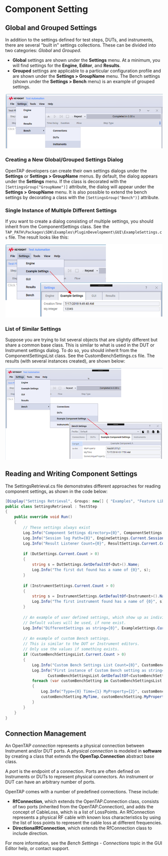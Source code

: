 Component Setting
=================
## Global and Grouped Settings

In addition to the settings defined for test steps, DUTs, and instruments, there are several "built in" settings collections. These can be divided into two categories: *Global* and *Grouped*. 

 - **Global** settings are shown under the **Settings** menu. At a minimum, you will find settings for the **Engine**, **Editor**, and **Results**.
 - **Grouped** settings are applicable to a particular configuration profile and are shown under the **Settings > GroupName** menu.  The Bench settings (shown under the **Settings > Bench** menu) is an example of grouped settings. 

![](./Benchsettings.png)

### Creating a New Global/Grouped Settings Dialog
OpenTAP developers can create their own settings dialogs under the **Settings** or **Settings > GroupName** menus. By default, the dialog appears under the **Settings** menu. If the class is decorated with the `[SettingsGroup("GroupName")]` attribute, the dialog will appear under the **Settings > GroupName** menu. It is also possible to extend the bench settings by decorating a class with the `[SettingsGroup("Bench")]` attribute.

### Single Instance of Multiple Different Settings
If you want to create a dialog consisting of multiple settings, you should inherit from the ComponentSettings class. See the `TAP_PATH\Packages\SDK\Examples\PluginDevelopment\GUI\ExampleSettings.cs` file. The result looks like this:

![](./BenchSettings2.png)

### List of Similar Settings
Suppose you are trying to list several objects that are slightly different but share a common base class. This is similar to what is used in the DUT or Instrument settings dialog. To do so, you should inherit from the ComponentSettingsList class. See the CustomBenchSettings.cs file. The results (with several instances created), are shown below:

![](./BenchSettings3.png)

## Reading and Writing Component Settings

The SettingsRetrieval.cs file demonstrates different approaches for reading component settings, as shown in the code below:

```csharp
[Display("Settings Retrieval", Groups: new[] { "Examples", "Feature Library", "Step Execution" }, Order: 10000, Description: "Shows how to retrieve settings.")]
public class SettingsRetrieval : TestStep
{
    public override void Run()
    {
        // These settings always exist
        Log.Info("Component Settings directory={0}", ComponentSettings.SettingsDirectoryRoot);
        Log.Info("Session log Path={0}", EngineSettings.Current.SessionLogPath);
        Log.Info("Result Listener Count={0}", ResultSettings.Current.Count);

        if (DutSettings.Current.Count > 0)
        {
            string s = DutSettings.GetDefaultOf<Dut>().Name;
            Log.Info("The first dut found has a name of {0}", s);
        }

        if (InstrumentSettings.Current.Count > 0)
        {
            string s = InstrumentSettings.GetDefaultOf<Instrument>().Name;
            Log.Info("The first instrument found has a name of {0}", s);
        }

        // An example of user defined settings, which show up as individual tabs
        // Default values will be used, if none exist.
        Log.Info("DifferentSettings as string={0}", ExampleSettings.Current.ToString());

        // An example of custom Bench settings.
		// This is similar to the DUT or Instrument editors.
		// Only use the values if something exists.
		if (CustomBenchSettingsList.Current.Count > 0)
		{
			Log.Info("Custom Bench Settings List Count={0}", CustomBenchSettingsList.Current.Count);
			Log.Info("First instance of Custom Bench setting as string={0}",
				   CustomBenchSettingsList.GetDefaultOf<CustomBenchSettings>());
			foreach (var customBenchSetting in CustomBenchSettingsList.Current)
			{
			    Log.Info("Type={0} Time={1} MyProperty={2}", customBenchSetting.GetType(), 
				customBenchSetting.MyTime, customBenchSetting.MyProperty);
			}
        }
    }
}
```
## Connection Management

An OpenTAP *connection* represents a physical connection between Instrument and/or DUT ports. A *physical connection* is modeled in **software** by creating a class that extends the **OpenTap.Connection** abstract base class.

A *port* is the endpoint of a connection. Ports are often defined on Instruments or DUTs to represent physical connectors. An instrument or DUT can have an arbitrary number of ports.

OpenTAP comes with a number of predefined connections. These include:

-	**RfConnection**, which extends the OpenTAP.Connection class, consists of two ports (inherited from the OpenTAP.Connection), and adds the concept of CableLoss, which is a list of LossPoints. An RfConnection represents a physical RF cable with known loss characteristics by using the list of loss points to represent the cable loss at different frequencies.
-	**DirectionalRfConnection**, which extends the RfConnection class to include direction.

For more information, see the *Bench Settings - Connections* topic in the GUI Editor help, or contact support.
